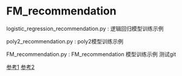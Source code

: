 # FM_recommendation

logistic_regression_recommendation.py : 逻辑回归模型训练示例

poly2_recommendation.py : poly2模型训练示例

FM_recommendation.py : FM_recommendation 模型训练示例
测试git

[参考1](https://blog.csdn.net/out_of_memory_error/article/details/81275651)
[参考2](https://github.com/rexrex9/FM_recommendation/blob/main/logistic_regression_recommendation.py)